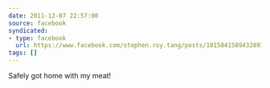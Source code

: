 ```yaml
---
date: 2011-12-07 22:57:00
source: facebook
syndicated:
- type: facebook
  url: https://www.facebook.com/stephen.roy.tang/posts/10150415894328912
tags: []
---
```


Safely got home with my meat!